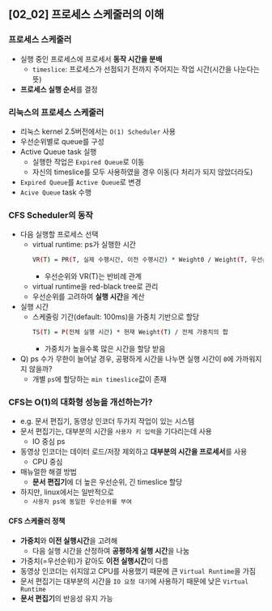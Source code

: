 ## [02_02] 프로세스 스케줄러의 이해

### 프로세스 스케줄러
- 실행 중인 프로세스에 프로세서 **동작 시간을 분배**
  - `timeslice`: 프로세스가 선점되기 전까지 주어지는 작업 시간(시간을 나눈다는 뜻)
- **프로세스 실행 순서**를 결정

### 리눅스의 프로세스 스케줄러
- 리눅스 kernel 2.5버전에서는 `O(1) Scheduler` 사용
- 우선순위별로 queue를 구성
- Active Queue task 실행
  - 실행한 작업은 `Expired Queue`로 이동
  - 자신의 timeslice를 모두 사용하였을 경우 이동(다 처리가 되지 않았더라도)
- `Expired Queue`를 `Active Queue`로 변경
- `Acive Queue` task 수행

### CFS Scheduler의 동작
- 다음 실행할 프로세스 선택
  - virtual runtime: ps가 실행한 시간
    ```bash
    VR(T) = PR(T, 실제 수행시간, 이전 수행시간) * Weight0 / Weight(T, 우선순위)
    ``` 
    - 우선순위와 VR(T)는 반비례 관계
  - virtual runtime을 red-black tree로 관리
  - 우선순위를 고려하여 **실행 시간**을 계산
- 실행 시간
  - 스케줄링 기간(default: 100ms)을 가중치 기반으로 할당
    ```bash
    TS(T) = P(전체 실행 시간) * 현재 Weight(T) / 전체 가중치의 합
    ```
    - 가중치가 높을수록 많은 시간을 할당 받음
- Q) ps 수가 무한이 늘어날 경우, 공평하게 시간을 나누면 실행 시간이 `0`에 가까워지지 않을까?
  - 개별 `ps`에 할당하는 `min timeslice`값이 존재

### CFS는 O(1)의 대화형 성능을 개선하는가?
- e.g. 문서 편집기, 동영상 인코더 두가지 작업이 있는 시스템
- 문서 편집기는, 대부분의 시간을 `사용자 키 입력`을 기다리는데 사용
  - IO 중심 ps
- 동영상 인코더는 데이터 로드/저장 제외하고 **대부분의 시간을 프로세서**를 사용
  - CPU 중심
- 매뉴얼한 해결 방법
  - **문서 편집기**에 더 높은 우선순위, 긴 timeslice 할당
- 하지만, linux에서는 일반적으로
  - `사용자 ps에 동일한 우선순위를 부여`

#### CFS 스케줄러 정책
- **가중치**와 **이전 실행시간**을 고려해
  - 다음 실행 시간을 산정하여 **공평하게 실행 시간**을 나눔
- 가중치(=우선순위)가 같아도 **이전 실행시간**이 다름
- 동영상 인코더는 쉬지않고 CPU를 사용했기 때문에 큰 `Virtual Runtime`을 가짐
- 문서 편집기는 대부분의 시간을 `IO 요청 대기`에 사용하기 때문에 낮은 `Virtual Runtime`
- **문서 편집기**의 반응성 유지 가능
